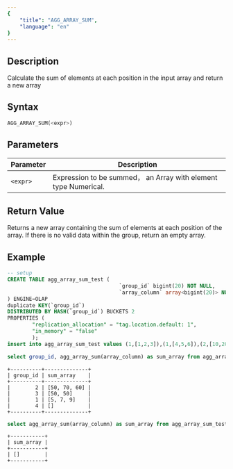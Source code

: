 ```yaml
---
{
    "title": "AGG_ARRAY_SUM",
    "language": "en"
}
---
```


## Description

Calculate the sum of elements at each position in the input array and return a new array

## Syntax

```sql
AGG_ARRAY_SUM(<expr>)
```

## Parameters

| Parameter | Description                                                    |
| -- |----------------------------------------------------------------|
| `<expr>` | Expression to be summed， an Array with element type Numerical. |

## Return Value

Returns a new array containing the sum of elements at each position of the array.
If there is no valid data within the group, return an empty array.

## Example

```sql
-- setup
CREATE TABLE agg_array_sum_test (
                                    `group_id` bigint(20) NOT NULL,
                                    `array_column` array<bigint(20)> NULL
) ENGINE=OLAP
duplicate KEY(`group_id`)
DISTRIBUTED BY HASH(`group_id`) BUCKETS 2
PROPERTIES (
        "replication_allocation" = "tag.location.default: 1",
        "in_memory" = "false"
        );
insert into agg_array_sum_test values (1,[1,2,3]),(1,[4,5,6]),(2,[10,20]), (2,[40,50,60]), (2, NULL), (3,[30, 50]), (3,[20, null]), (4, null);
```

```sql
select group_id, agg_array_sum(array_column) as sum_array from agg_array_sum_test group by group_id;
```

```text
+----------+--------------+
| group_id | sum_array    |
+----------+--------------+
|        2 | [50, 70, 60] |
|        3 | [50, 50]     |
|        1 | [5, 7, 9]    |
|        4 | []           |
+----------+--------------+
```

```sql
select agg_array_sum(array_column) as sum_array from agg_array_sum_test where array_column is null;
```

```text
+-----------+
| sum_array |
+-----------+
| []        |
+-----------+
```

